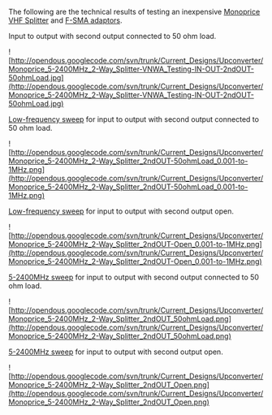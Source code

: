 The following are the technical results of testing an inexpensive [Monoprice VHF Splitter](http://www.monoprice.com/Product?c_id=104&cp_id=10422&cs_id=1042206&p_id=10013&seq=1&format=2) and [F-SMA adaptors](http://www.ebay.com/itm/F-male-SMA-male-right-angle-crimp-RG316-cable-jumper-pigtail-15cm-/220952865175).

Input to output with second output connected to 50 ohm load.

![http://opendous.googlecode.com/svn/trunk/Current_Designs/Upconverter/Monoprice_5-2400MHz_2-Way_Splitter-VNWA_Testing-IN-OUT-2ndOUT-50ohmLoad.jpg](http://opendous.googlecode.com/svn/trunk/Current_Designs/Upconverter/Monoprice_5-2400MHz_2-Way_Splitter-VNWA_Testing-IN-OUT-2ndOUT-50ohmLoad.jpg)

[Low-frequency sweep](http://opendous.googlecode.com/svn/trunk/Current_Designs/Upconverter/Monoprice_5-2400MHz_2-Way_Splitter_2ndOUT-50ohmLoad_0.001-to-1MHz.s2p) for input to output with second output connected to 50 ohm load.

![http://opendous.googlecode.com/svn/trunk/Current_Designs/Upconverter/Monoprice_5-2400MHz_2-Way_Splitter_2ndOUT-50ohmLoad_0.001-to-1MHz.png](http://opendous.googlecode.com/svn/trunk/Current_Designs/Upconverter/Monoprice_5-2400MHz_2-Way_Splitter_2ndOUT-50ohmLoad_0.001-to-1MHz.png)

[Low-frequency sweep](http://opendous.googlecode.com/svn/trunk/Current_Designs/Upconverter/Monoprice_5-2400MHz_2-Way_Splitter_2ndOUT-Open_0.001-to-1MHz.s2p) for input to output with second output open.

![http://opendous.googlecode.com/svn/trunk/Current_Designs/Upconverter/Monoprice_5-2400MHz_2-Way_Splitter_2ndOUT-Open_0.001-to-1MHz.png](http://opendous.googlecode.com/svn/trunk/Current_Designs/Upconverter/Monoprice_5-2400MHz_2-Way_Splitter_2ndOUT-Open_0.001-to-1MHz.png)

[5-2400MHz sweep](http://opendous.googlecode.com/svn/trunk/Current_Designs/Upconverter/Monoprice_5-2400MHz_2-Way_Splitter_2ndOUT_50ohmLoad.s2p) for input to output with second output connected to 50 ohm load.

![http://opendous.googlecode.com/svn/trunk/Current_Designs/Upconverter/Monoprice_5-2400MHz_2-Way_Splitter_2ndOUT_50ohmLoad.png](http://opendous.googlecode.com/svn/trunk/Current_Designs/Upconverter/Monoprice_5-2400MHz_2-Way_Splitter_2ndOUT_50ohmLoad.png)

[5-2400MHz sweep](http://opendous.googlecode.com/svn/trunk/Current_Designs/Upconverter/Monoprice_5-2400MHz_2-Way_Splitter_2ndOUT_Open.s2p) for input to output with second output open.

![http://opendous.googlecode.com/svn/trunk/Current_Designs/Upconverter/Monoprice_5-2400MHz_2-Way_Splitter_2ndOUT_Open.png](http://opendous.googlecode.com/svn/trunk/Current_Designs/Upconverter/Monoprice_5-2400MHz_2-Way_Splitter_2ndOUT_Open.png)